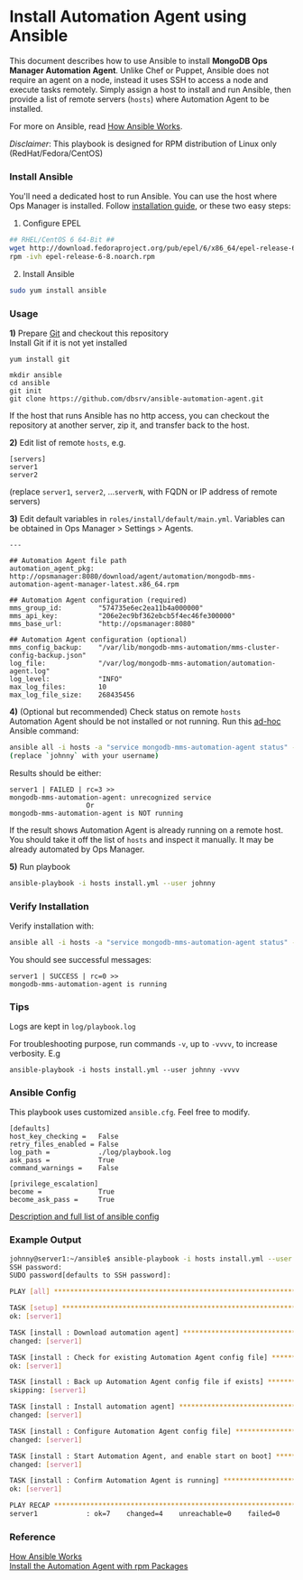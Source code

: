 # Install Automation Agent using Ansible

This document describes how to use Ansible to install **MongoDB Ops Manager Automation Agent**. Unlike Chef or Puppet, Ansible does not require an agent on a node, instead it uses SSH to access a node and execute tasks remotely. Simply assign a host to install and run Ansible, then provide a list of remote servers (`hosts`) where Automation Agent to be installed.

For more on Ansible, read [How Ansible Works](https://www.ansible.com/how-ansible-works).

*Disclaimer*: This playbook is designed for RPM distribution of Linux only (RedHat/Fedora/CentOS)

### Install Ansible

You'll need a dedicated host to run Ansible. You can use the host where Ops Manager is installed. Follow [installation guide](http://docs.ansible.com/ansible/intro_installation.html#latest-release-via-yum), or these two easy steps:

1) Configure EPEL
```bash
## RHEL/CentOS 6 64-Bit ##
wget http://download.fedoraproject.org/pub/epel/6/x86_64/epel-release-6-8.noarch.rpm
rpm -ivh epel-release-6-8.noarch.rpm
```
2) Install Ansible
```bash
sudo yum install ansible
```

### Usage

**1)** Prepare [Git](http://rogerdudler.github.io/git-guide/) and checkout this repository  
Install Git if it is not yet installed
```
yum install git
```
```
mkdir ansible
cd ansible
git init
git clone https://github.com/dbsrv/ansible-automation-agent.git
```
If the host that runs Ansible has no http access, you can checkout the repository at another server, zip it, and transfer back to the host.  

**2)** Edit list of remote `hosts`, e.g.
```
[servers]
server1
server2
```
(replace `server1`, `server2`, ...`serverN`, with FQDN or IP address of remote servers)

**3)** Edit default variables in `roles/install/default/main.yml`. Variables can be obtained in Ops Manager > Settings > Agents.
```
---

## Automation Agent file path
automation_agent_pkg: http://opsmanager:8080/download/agent/automation/mongodb-mms-automation-agent-manager-latest.x86_64.rpm

## Automation Agent configuration (required)
mms_group_id:         "574735e6ec2ea11b4a000000"
mms_api_key:          "206e2ec9bf362ebcb5f4ec46fe300000"
mms_base_url:         "http://opsmanager:8080"

## Automation Agent configuration (optional)
mms_config_backup:	  "/var/lib/mongodb-mms-automation/mms-cluster-config-backup.json"
log_file:             "/var/log/mongodb-mms-automation/automation-agent.log"
log_level:            "INFO"
max_log_files:        10
max_log_file_size:    268435456
```

**4)** (Optional but recommended) Check status on remote `hosts`  
Automation Agent should be not installed or not running. Run this [ad-hoc](http://docs.ansible.com/ansible/intro_adhoc.html) Ansible command:
```bash
ansible all -i hosts -a "service mongodb-mms-automation-agent status" --user johnny
(replace `johnny` with your username) 
```
Results should be either:
```
server1 | FAILED | rc=3 >>
mongodb-mms-automation-agent: unrecognized service
                   Or
mongodb-mms-automation-agent is NOT running
```
If the result shows Automation Agent is already running on a remote host. You should take it off the list of `hosts` and inspect it manually. It may be already automated by Ops Manager.

**5)** Run playbook
```bash
ansible-playbook -i hosts install.yml --user johnny
```

### Verify Installation
Verify installation with:
```bash
ansible all -i hosts -a "service mongodb-mms-automation-agent status" --user johnny
```
You should see successful messages:
```
server1 | SUCCESS | rc=0 >>
mongodb-mms-automation-agent is running
```

### Tips
Logs are kept in `log/playbook.log`  

For troubleshooting purpose, run commands `-v`, up to `-vvvv`, to increase verbosity. E.g
```
ansible-playbook -i hosts install.yml --user johnny -vvvv
```

### Ansible Config
This playbook uses customized `ansible.cfg`. Feel free to modify.
```
[defaults]
host_key_checking =   False
retry_files_enabled = False
log_path =            ./log/playbook.log
ask_pass =            True
command_warnings =    False

[privilege_escalation]
become =              True
become_ask_pass =     True
```
[Description and full list of ansible config](http://docs.ansible.com/ansible/intro_configuration.html)

### Example Output
```bash
johnny@server1:~/ansible$ ansible-playbook -i hosts install.yml --user johnny
SSH password: 
SUDO password[defaults to SSH password]: 

PLAY [all] *********************************************************************

TASK [setup] *******************************************************************
ok: [server1]

TASK [install : Download automation agent] *************************************
changed: [server1]

TASK [install : Check for existing Automation Agent config file] ***************
ok: [server1]

TASK [install : Back up Automation Agent config file if exists] ****************
skipping: [server1]

TASK [install : Install automation agent] **************************************
changed: [server1]

TASK [install : Configure Automation Agent config file] ************************
changed: [server1]

TASK [install : Start Automation Agent, and enable start on boot] **************
changed: [server1]

TASK [install : Confirm Automation Agent is running] ***************************
ok: [server1]

PLAY RECAP *********************************************************************
server1            : ok=7    changed=4    unreachable=0    failed=0   
```

### Reference
[How Ansible Works](https://www.ansible.com/how-ansible-works)  
[Install the Automation Agent with rpm Packages](https://docs.cloud.mongodb.com/tutorial/install-automation-agent-with-rpm-package/)
